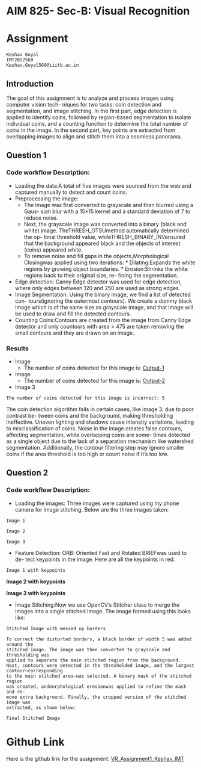 # AIM 825- Sec-B: Visual Recognition

# Assignment

```
Keshav Goyal
IMT2022560
Keshav.Goyal560@iiitb.ac.in
```

## Introduction

The goal of this assignment is to analyze and process images using computer vision tech-
niques for two tasks: coin detection and segmentation, and image stitching. In the first
part, edge detection is applied to identify coins, followed by region-based segmentation to
isolate individual coins, and a counting function to determine the total number of coins in
the image. In the second part, key points are extracted from overlapping images to align
and stitch them into a seamless panorama.

## Question 1

### Code workflow Description:
- Loading the data:A total of five images were sourced from the web and captured
    manually to detect and count coins.
- Preprocessing the image:
    - The image was first converted to grayscale and then blurred using a Gaus-
       sian blur with a 15×15 kernel and a standard deviation of 7 to reduce noise.
    - Next, the grayscale image was converted into a binary (black and white)
       image. TheTHRESH_OTSUmethod automatically determined the op-
       timal threshold value, whileTHRESH_BINARY_INVensured that the
       background appeared black and the objects of interest (coins) appeared
       white.
    - To remove noise and fill gaps in the objects,Morphological Closingwas
       applied using two iterations:
          * Dilating:Expands the white regions by growing object boundaries.
          * Erosion:Shrinks the white regions back to their original size, re-
             fining the segmentation.
- Edge detection: Canny Edge detector was used for edge detection, where only
    edges between 120 and 250 are used as strong edges.
- Image Segmentation: Using the binary image, we find a list of detected con-
    tours(ignoring the outermost contours). We create a dummy black image which is
    of the same size as grayscale image, and that image will be used to draw and fill
    the detected contours.
- Counting Coins:Contours are created from the image from Canny Edge detector
    and only countours with area > 475 are taken removing the small contours and
    they are drawn on an image.


### Results

- Image
   - The number of coins detected for this image is: [Output-1](Question1Outputs/coinCountOutputImg1.jpg)
- Image
   - The number of coins detected for this image is: [Output-2](Question1Outputs/coinCountOutputImg2.jpg)
- Image 3

```
The number of coins detected for this image is incorrect: 5
```
The coin detection algorithm fails in certain cases, like image 3, due to poor contrast be-
tween coins and the background, making thresholding ineffective. Uneven lighting and
shadows cause intensity variations, leading to misclassification of coins. Noise in the
image creates false contours, affecting segmentation, while overlapping coins are some-
times detected as a single object due to the lack of a separation mechanism like watershed
segmentation. Additionally, the contour filtering step may ignore smaller coins if the area
threshold is too high or count noise if it’s too low.

## Question 2

### Code workflow Description:

- Loading the images: Three images were captured using my phone camera for
    image stitching. Below are the three images taken:

```
Image 1
```
```
Image 2
```

```
Image 3
```
- Feature Detection: ORB: Oriented Fast and Rotated BRIEFwas used to de-
    tect keypoints in the image. Here are all the keypoints in red.

```
Image 1 with keypoints
```

**Image 2 with keypoints**

**Image 3 with keypoints**


- Image Stitching:Now we use OpenCV’s Stitcher class to merge the images into
    a single stitched image. The image formed using this looks like:

```
Stitched Image with messed up borders
```
```
To correct the distorted borders, a black border of width 5 was added around the
stitched image. The image was then converted to grayscale and thresholding was
applied to separate the main stitched region from the background.
Next, contours were detected in the thresholded image, and the largest contour—corresponding
to the main stitched area—was selected. A binary mask of the stitched region
was created, andmorphological erosionwas applied to refine the mask and re-
move extra background. Finally, the cropped version of the stitched image was
extracted, as shown below:
```
```
Final Stitched Image
```
# Github Link

Here is the github link for the assignment: [VR_Assignment1_Keshav_IMT](https://github.com/keshavv79/VR_Assignment1_Keshav_IMT2022560)



